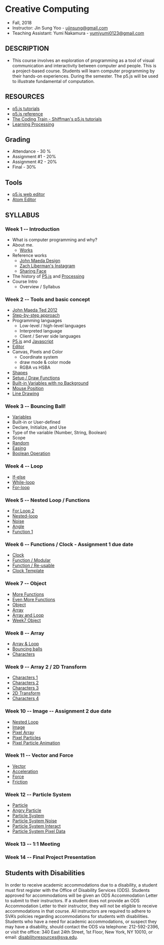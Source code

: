 # Creative Computing
- Fall, 2018
- Instructor: Jin Sung Yoo - ujinsung@gmail.com
- Teaching Assistant: Yumi Nakamura - yumiyumi0123@gmail.com

## DESCRIPTION
- This course involves an exploration of programming as a tool of visual communication and interactivity between computer and people. This is a project-based course. Students will learn computer programming by their hands-on experiences. During the semester. The p5.js will be used to illustrate fundamental of computation.

## RESOURCES
- [p5.js tutorials](https://p5js.org/learn/)
- [p5.js reference](http://p5js.org/reference)
- [The Coding Train - Shiffman's p5.js tutorials](https://www.youtube.com/user/shiffman/playlists)
- [Learning Processing](http://learningprocessing.com/)

## Grading
* Attendance - 30 %
* Assignment #1 - 20%
* Assignment #2 - 20%
* Final - 30%

## Tools
* [p5.js web editor](https://editor.p5js.org)
* [Atom Editor](https://atom.io/)

## SYLLABUS

### Week 1 -- Introduction
  * What is computer programming and why?
  * About me.
    * [Works](https://vimeo.com/136505838)
  * Reference works
    * [John Maeda Design](https://www.google.com/search?q=john+maeda&source=lnms&tbm=isch&sa=X&ved=0ahUKEwjdlPai1b_RAhUs7oMKHXA_A7UQ_AUICSgC&biw=1167&bih=888#tbm=isch&q=john+maeda+graphic+design&imgrc=PhLxs7TrTqQ07M%3A)
    * [Zach Liberman's Instagram](https://www.instagram.com/zach.lieberman/?hl=en)
    * [Sharing Face](https://vimeo.com/96549043)
  * The history of [P5.js](https://p5js.org/) and [Processing](https://processing.org/)
  * Course Intro
    * Overview / Syllabus

### Week 2 -- Tools and basic concept
  * [John Maeda Ted 2012](https://www.ted.com/talks/john_maeda_how_art_technology_and_design_inform_creative_leaders)
  * [Step-by-step approach](https://www.youtube.com/watch?v=cDA3_5982h8)
  * Programming languages
    * Low-level / high-level languages
    * Interpreted language
    * Client / Server side languages
  * [P5.js](https://p5js.org/) and [Javascript](https://en.wikipedia.org/wiki/JavaScript)
  * [Editor](https://editor.p5js.org/)
  * Canvas, Pixels and Color
    * Coordinate system
    * draw mode & color mode
    * RGBA vs HSBA
  * [Shapes](https://jinsung.github.io/sva-cc-fall-2018/week02/01_shape/)
  * [Setup / Draw Functions](https://jinsung.github.io/sva-cc-fall-2018/week02/02_setup_draw/)
  * [Built-in Variables with no Background](https://jinsung.github.io/sva-cc-fall-2018/week02/05_nobackground/)
  * [Mouse Position](https://jinsung.github.io/sva-cc-fall-2018/week02/06_mouse_pos/)
  * [Line Drawing](https://jinsung.github.io/sva-cc-fall-2018/week02/07_pmouse/)

### Week 3 -- Bouncing Ball!
 * [Variables](https://jinsung.github.io/sva-cc-fall-2018/week03/03_variables/)
  * Built-in or User-defined
  * Declare, Initialize, and Use
  * Type of the variable (Number, String, Boolean)
  * Scope
 * [Random](https://jinsung.github.io/sva-cc-fall-2018/week03/04_random/)
 * [Easing](https://jinsung.github.io/sva-cc-fall-2018/week03/05_easing/)
 * [Boolean Operation](https://jinsung.github.io/sva-cc-fall-2018/week03/06_bounce/)

### Week 4 -- Loop
 * [If-else](https://jinsung.github.io/sva-cc-fall-2018/week04/01_conditions/)
 * [While-loop](https://jinsung.github.io/sva-cc-fall-2018/week04/02_while_loop/)
 * [For-loop](https://jinsung.github.io/sva-cc-fall-2018/week04/03_for_loop/)

### Week 5 -- Nested Loop / Functions
 * [For Loop 2](https://jinsung.github.io/sva-cc-fall-2018/week05/01_for_loop2/)
 * [Nested-loop](https://jinsung.github.io/sva-cc-fall-2018/week05/02_nested_loop/)
 * [Noise](https://jinsung.github.io/sva-cc-fall-2018/week05/03_noise/)
 * [Angle](https://jinsung.github.io/sva-cc-fall-2018/week05/04_2d_translation/)
 * [Function 1](https://jinsung.github.io/sva-cc-fall-2018/week05/06_bouncing_ball_w_function/)

### Week 6 -- Functions / Clock - Assignment 1 due date
 * [Clock](http://cmuems.com/2016/60212/lectures/lecture-09-09b-clocks/maedas-clocks/)
 * [Function / Modular](https://jinsung.github.io/sva-cc-fall-2018/week06/02_bouncing_ball_w_function/)
 * [Function / Re-usable](https://jinsung.github.io/sva-cc-fall-2018/week06/04_target_w_function)
 * [Clock Template](https://jinsung.github.io/sva-cc-fall-2018/week06/07_clock_template/)

### Week 7 -- Object
 * [More Functions](https://jinsung.github.io/sva-cc-fall-2018/week07/01_distance/)
 * [Even More Functions](https://jinsung.github.io/sva-cc-fall-2018/week07/02_arrow/)
 * [Object](https://jinsung.github.io/sva-cc-fall-2018/week07/03_object_101/)
 * [Array](https://jinsung.github.io/sva-cc-fall-2018/week07/04_array/)
 * [Array and Loop](https://jinsung.github.io/sva-cc-fall-2018/week07/05_array_and_for_loop/)
 * [Week7 Object](https://editor.p5js.org/jinsng/sketches/By4SJ-di7)

### Week 8 -- Array
 * [Array & Loop](https://jinsung.github.io/sva-cc-fall-2018/week08/02_array_and_for_loop/)
 * [Bouncing balls](https://jinsung.github.io/sva-cc-fall-2018/week08/04_array_and_for_loop_bouncingBalls/)
 * [Characters](https://jinsung.github.io/sva-cc-fall-2018/week08/06_characters/)

### Week 9 -- Array 2 / 2D Transform
 * [Characters 1](https://jinsung.github.io/sva-cc-fall-2018/week09/01_characters)
 * [Characters 2](https://jinsung.github.io/sva-cc-fall-2018/week09/02_characters)
 * [Characters 3](https://jinsung.github.io/sva-cc-fall-2018/week09/03_characters)
 * [2D Transform](https://jinsung.github.io/sva-cc-fall-2018/week09/05_transform)
 * [Characters 4](https://jinsung.github.io/sva-cc-fall-2018/week09/04_characters)   

### Week 10 -- Image -- Assignment 2 due date
 * [Nested Loop](https://jinsung.github.io/sva-cc-fall-2018/week10/01_nested_loop)
 * [Image](https://jinsung.github.io/sva-cc-fall-2018/week10/02_image)
 * [Pixel Array](https://jinsung.github.io/sva-cc-fall-2018/week10/03_pixels)
 * [Pixel Particles](https://jinsung.github.io/sva-cc-fall-2018/week10/04_pixel_particles)
 * [Pixel Particle Animation](https://jinsung.github.io/sva-cc-fall-2018/week10/05_pixels_animation)   

### Week 11 -- Vector and Force
 * [Vector](https://jinsung.github.io/sva-cc-fall-2018/week11/03_vector_03)
 * [Acceleration](https://jinsung.github.io/sva-cc-fall-2018/week11/04_acceleration)
 * [Force](https://jinsung.github.io/sva-cc-fall-2018/week11/05_force)  
 * [Friction](https://jinsung.github.io/sva-cc-fall-2018/week11/06_friction)

### Week 12 -- Particle System
 * [Particle](https://jinsung.github.io/sva-cc-fall-2018/week12/01_particles)
 * [Angry Particle](https://jinsung.github.io/sva-cc-fall-2018/week12/02_angry_particles)
 * [Particle System](https://jinsung.github.io/sva-cc-fall-2018/week12/03_particle_system)
 * [Particle System Noise](https://jinsung.github.io/sva-cc-fall-2018/week12/03_particle_noise)
 * [Particle System Interact](https://jinsung.github.io/sva-cc-fall-2018/week12/05_particle_system_pushing)
 * [Particle System Pixel Data](https://jinsung.github.io/sva-cc-fall-2018/week12/06_particle_system_image)
 
### Week 13 -- 1:1 Meeting

### Week 14 -- Final Project Presentation

## Students with Disabilities

In order to receive academic accommodations due to a disability, a student must first register with the Office of Disability Services (ODS). Students approved for accommodations will be given an ODS Accommodation Letter to submit to their instructors. If a student does not provide an ODS Accommodation Letter to their instructor, they will not be eligible to receive accommodations in that course. All instructors are required to adhere to SVA’s policies regarding accommodations for students with disabilities. Students who have a need for academic accommodations, or suspect they may have a disability, should contact the ODS via telephone: 212-592-2396, or visit the office: 340 East 24th Street, 1st Floor, New York, NY 10010, or email: disabilityresources@sva.edu.
